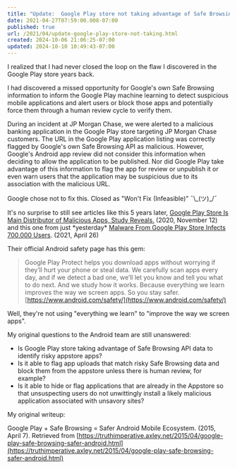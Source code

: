 ```yaml
---
title: "Update:  Google Play store not taking advantage of Safe Browsing data to inform risk of apps in the store "
date: 2021-04-27T07:59:00.008-07:00
published: true
url: /2021/04/update-google-play-store-not-taking.html
created: 2024-10-06 21:06:25-07:00
updated: 2024-10-10 10:49:43-07:00
---
```


I realized that I had never closed the loop on the flaw I discovered in the Google Play store years back.

I had discovered a missed opportunity for Google's own Safe Browsing information to inform the Google Play machine learning to detect suspicious mobile applications and alert users or block those apps and potentially force them through a human review cycle to verify them.  
  
During an incident at JP Morgan Chase, we were alerted to a malicious banking application in the Google Play store targeting JP Morgan Chase customers. The URL in the Google Play application listing was correctly flagged by Google's own Safe Browsing API as malicious. However, Google's Android app review did not consider this information when deciding to allow the application to be published. Nor did Google Play take advantage of this information to flag the app for review or unpublish it or even warn users that the application may be suspicious due to its association with the malicious URL.  
  
Google chose not to fix this. Closed as "Won't Fix (Infeasible)" ¯\\\_(ツ)\_/¯

It's no surprise to still see articles like this 5 years later, [Google Play Store Is Main Distributor of Malicious Apps, Study Reveals.](https://www.pcmag.com/news/study-reveals-googles-play-store-is-main-distributor-of-malicious-apps) (2020, November 12) and this one from just \*yesterday\* [Malware From Google Play Store Infects 700,000 Users](https://www.silicon.co.uk/mobility/smartphones/google-play-malware-etinu-394150). (2021, April 26)

Their official Android safety page has this gem: 

> Google Play Protect helps you download apps without worrying if they’ll hurt your phone or steal data. We carefully scan apps every day, and if we detect a bad one, we’ll let you know and tell you what to do next. And we study how it works. Because everything we learn improves the way we screen apps. So you stay safer.  
> [https://www.android.com/safety/](https://www.android.com/safety/)  

Well, they're not using "everything we learn" to "improve the way we screen apps".

My original questions to the Android team are still unanswered:

*   Is Google Play store taking advantage of Safe Browsing API data to identify risky appstore apps?
*   Is it able to flag app uploads that match risky Safe Browsing data and block them from the appstore unless there is human review, for example?  
*   Is it able to hide or flag applications that are already in the Appstore so that unsuspecting users do not unwittingly install a likely malicious application associated with unsavory sites?

My original writeup:  

Google Play + Safe Browsing = Safer Android Mobile Ecosystem. (2015, April 7). Retrieved from [https://truthimperative.axley.net/2015/04/google-play-safe-browsing-safer-android.html](https://truthimperative.axley.net/2015/04/google-play-safe-browsing-safer-android.html)